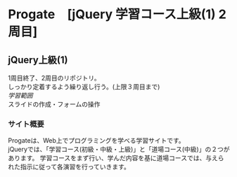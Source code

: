 # Progate　[jQuery 学習コース上級(1) 2周目]

## jQuery上級(1)
1周目終了、2周目のリポジトリ。  
しっかり定着するよう繰り返し行う。(上限３周目まで)  
*学習範囲*   
スライドの作成・フォームの操作

### サイト概要
Progateは、Web上でプログラミングを学べる学習サイトです。  
jQueryでは、「学習コース(初級・中級・上級)」と「道場コース(中級)」の２つがあります。
学習コースをまず行い、学んだ内容を基に道場コースでは、与えられた指示に従って各演習を行っていきます。  